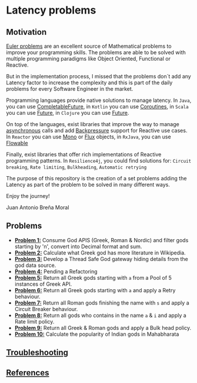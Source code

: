 # Latency problems

## Motivation

[Euler problems](https://projecteuler.net/archives) are an excellent source of Mathematical
problems to improve your programming skills. The problems are able to be solved with multiple
programming paradigms like Object Oriented, Functional or Reactive.

But in the implementation process, I missed that the problems don´t add any Latency factor to
increase the complexity and this is part of the daily problems for every Software Engineer in the market.

Programming languages provide native solutions to manage latency.
In `Java`, you can use [CompletableFuture](https://docs.oracle.com/javase/8/docs/api/java/util/concurrent/CompletableFuture.html),
in `Kotlin` you can use [Coroutines](https://kotlinlang.org/docs/reference/coroutines-overview.html),
in `Scala` you can use [Future](https://www.scala-lang.org/api/2.12.3/scala/concurrent/Future.html),
in `Clojure` you can use [Future](https://clojuredocs.org/clojure.core/future).

On top of the languages, exist libraries that improve the way to manage [asynchronous](https://www.reactivemanifesto.org/glossary#Asynchronous) calls
and add [Backpressure](https://www.reactivemanifesto.org/glossary#Back-Pressure) support for Reactive use cases. In `Reactor` you can use [Mono<T>](https://projectreactor.io/docs/core/release/api/reactor/core/publisher/Mono.html) or
[Flux<T>](https://projectreactor.io/docs/core/release/api/reactor/core/publisher/Flux.html) objects,
in `RxJava`, you can use [Flowable<T>](http://reactivex.io/RxJava/2.x/javadoc/io/reactivex/Flowable.html)

Finally, exist libraries that offer rich implementations of Reactive programming patterns.
In `Resilience4j`, you could find solutions for: `Circuit breaking`, `Rate limiting`, `Bulkheading`, `Automatic retrying`

The purpose of this repository is the creation of a set problems adding the Latency as part of the problem to be solved
in many different ways.

Enjoy the journey!

Juan Antonio Breña Moral

## Problems

- **[Problem 1:](./docs/problem1/README.md)**  Consume God APIS (Greek, Roman & Nordic) and filter gods starting by 'n', convert into Decimal format and sum.
- **[Problem 2:](./docs/problem2/README.md)**  Calculate what Greek god has more literature in Wikipedia.
- **[Problem 3:](./docs/problem3/README.md)**  Develop a Thread Safe God gateway hiding details from the god data source.
- **[Problem 4:](./docs/problem4/README.md)**  Pending a Refactoring
- **[Problem 5:](./docs/problem5/README.md)**  Return all Greek gods starting with `a` from a Pool of 5 instances of Greek API.
- **[Problem 6:](./docs/problem6/README.md)**  Return all Greek gods starting with `a` and apply a Retry behaviour.
- **[Problem 7:](./docs/problem7/README.md)**  Return all Roman gods finishing the name with `s` and apply a Circuit Breaker behaviour.
- **[Problem 8:](./docs/problem8/README.md)**  Return all gods who contains in the name `a` & `i` and apply a Rate limit policy.
- **[Problem 9:](./docs/problem9/README.md)**  Return all Greek & Roman gods and apply a Bulk head policy.
- **[Problem 10:](./docs/problem10/README.md)** Calculate the popularity of Indian gods in Mahabharata

## [Troubleshooting](./TROUBLESHOOTING.md)

## [References](./REFERENCES.md)

